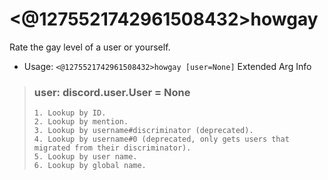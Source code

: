 # <@1275521742961508432>howgay
Rate the gay level of a user or yourself.<br/>
 - Usage: `<@1275521742961508432>howgay [user=None]`
Extended Arg Info
> ### user: discord.user.User = None
> 
> 
>     1. Lookup by ID.
>     2. Lookup by mention.
>     3. Lookup by username#discriminator (deprecated).
>     4. Lookup by username#0 (deprecated, only gets users that migrated from their discriminator).
>     5. Lookup by user name.
>     6. Lookup by global name.
> 
>     
